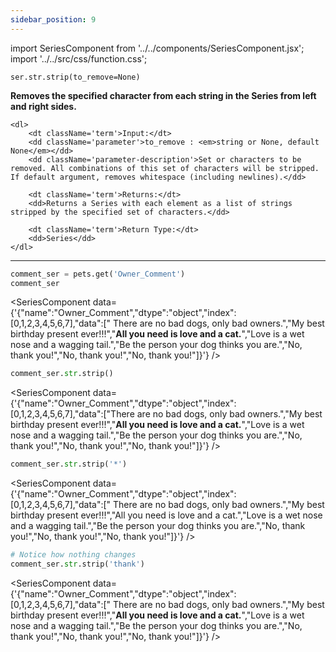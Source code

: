 ```yaml
---
sidebar_position: 9
---
```

import SeriesComponent from '../../components/SeriesComponent.jsx';
import '../../src/css/function.css';

<code>ser.str.strip(to_remove=None)</code>

<div className='base'>
    <p><strong>Removes the specified character from each string in the Series from left and right sides.</strong></p>
    
    <dl>
        <dt className='term'>Input:</dt>
        <dd className='parameter'>to_remove : <em>string or None, default None</em></dd>
        <dd className='parameter-description'>Set or characters to be removed. All combinations of this set of characters will be stripped. If default argument, removes whitespace (including newlines).</dd>

        <dt className='term'>Returns:</dt>
        <dd>Returns a Series with each element as a list of strings stripped by the specified set of characters.</dd>

        <dt className='term'>Return Type:</dt>
        <dd>Series</dd>
    </dl>
</div>

---

```python
comment_ser = pets.get('Owner_Comment')
comment_ser
```
<SeriesComponent data={'{"name":"Owner_Comment","dtype":"object","index":[0,1,2,3,4,5,6,7],"data":["      There are no bad dogs, only bad owners.","My best birthday present ever!!!","****All you need is love and a cat.****","Love is a wet nose and a wagging tail.","Be the person your dog thinks you are.","No, thank you!","No, thank you!","No, thank you!"]}'} />

```python
comment_ser.str.strip()
```
<SeriesComponent data={'{"name":"Owner_Comment","dtype":"object","index":[0,1,2,3,4,5,6,7],"data":["There are no bad dogs, only bad owners.","My best birthday present ever!!!","****All you need is love and a cat.****","Love is a wet nose and a wagging tail.","Be the person your dog thinks you are.","No, thank you!","No, thank you!","No, thank you!"]}'} />

```python
comment_ser.str.strip('*')
```
<SeriesComponent data={'{"name":"Owner_Comment","dtype":"object","index":[0,1,2,3,4,5,6,7],"data":["      There are no bad dogs, only bad owners.","My best birthday present ever!!!","All you need is love and a cat.","Love is a wet nose and a wagging tail.","Be the person your dog thinks you are.","No, thank you!","No, thank you!","No, thank you!"]}'} />


```python
# Notice how nothing changes
comment_ser.str.strip('thank')
```
<SeriesComponent data={'{"name":"Owner_Comment","dtype":"object","index":[0,1,2,3,4,5,6,7],"data":["      There are no bad dogs, only bad owners.","My best birthday present ever!!!","****All you need is love and a cat.****","Love is a wet nose and a wagging tail.","Be the person your dog thinks you are.","No, thank you!","No, thank you!","No, thank you!"]}'} />